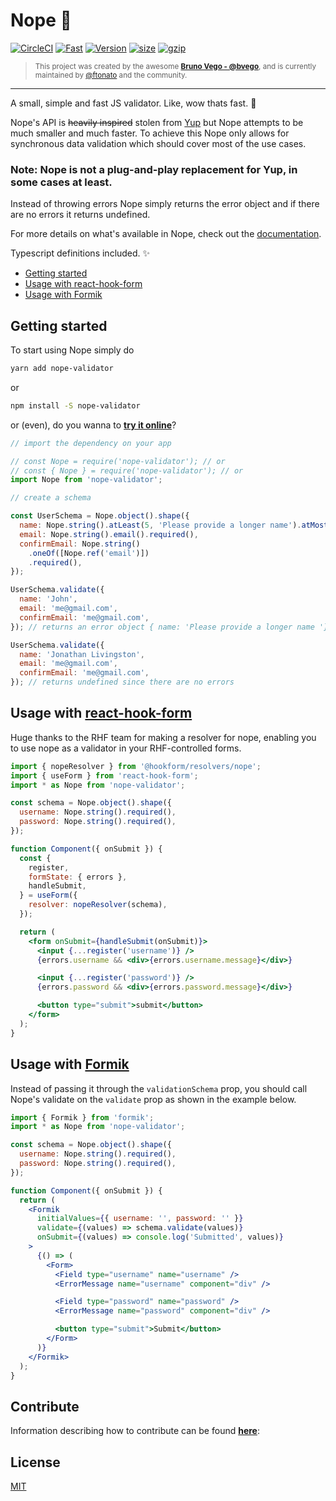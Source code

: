 # Nope 🙅

[![CircleCI](https://circleci.com/gh/ftonato/nope-validator.svg?style=svg)](https://circleci.com/gh/ftonato/nope-validator)
[![Fast](https://badgen.now.sh/badge/speed/really%20fast/green)](https://npm.im/nope-validator)
[![Version](https://img.shields.io/npm/v/nope-validator.svg)](https://npm.im/nope-validator)
[![size](https://img.shields.io/bundlephobia/min/nope-validator.svg)](https://bundlephobia.com/result?p=nope-validator)
[![gzip](https://img.shields.io/bundlephobia/minzip/nope-validator.svg)](https://bundlephobia.com/result?p=nope-validator)

> <sup>This project was created by the awesome **[Bruno Vego - @bvego](https://github.com/bvego)**, and is currently maintained by [@ftonato](https://github.com/ftonato) and the community.</sup>

---

A small, simple and fast JS validator. Like, wow thats fast. 🚀

Nope's API is ~~heavily inspired~~ stolen from [Yup](https://github.com/jquense/yup) but Nope attempts to be much smaller and much faster. To achieve this Nope only allows for synchronous data validation which should cover most of the use cases.

### Note: Nope is not a plug-and-play replacement for Yup, in some cases at least.

Instead of throwing errors Nope simply returns the error object and if there are no errors it returns undefined.

For more details on what's available in Nope, check out the [documentation](https://github.com/ftonato/nope-validator/wiki).

Typescript definitions included. ✨

- [Getting started](#getting-started)
- [Usage with react-hook-form](#usage-with-react-hook-form)
- [Usage with Formik](#usage-with-formik)

## Getting started

To start using Nope simply do

```sh
yarn add nope-validator
```

or

```sh
npm install -S nope-validator
```

or (even), do you wanna to **[try it online](https://replit.com/@ftonato/nope-validator-with-nodeJS)**?

```js
// import the dependency on your app

// const Nope = require('nope-validator'); // or
// const { Nope } = require('nope-validator'); // or
import Nope from 'nope-validator';
```

```js
// create a schema

const UserSchema = Nope.object().shape({
  name: Nope.string().atLeast(5, 'Please provide a longer name').atMost(255, 'Name is too long!'),
  email: Nope.string().email().required(),
  confirmEmail: Nope.string()
    .oneOf([Nope.ref('email')])
    .required(),
});

UserSchema.validate({
  name: 'John',
  email: 'me@gmail.com',
  confirmEmail: 'me@gmail.com',
}); // returns an error object { name: 'Please provide a longer name '};

UserSchema.validate({
  name: 'Jonathan Livingston',
  email: 'me@gmail.com',
  confirmEmail: 'me@gmail.com',
}); // returns undefined since there are no errors
```

## Usage with [react-hook-form](https://github.com/react-hook-form/react-hook-form)

Huge thanks to the RHF team for making a resolver for nope, enabling you to use nope as a validator in your RHF-controlled forms.

```jsx
import { nopeResolver } from '@hookform/resolvers/nope';
import { useForm } from 'react-hook-form';
import * as Nope from 'nope-validator';

const schema = Nope.object().shape({
  username: Nope.string().required(),
  password: Nope.string().required(),
});

function Component({ onSubmit }) {
  const {
    register,
    formState: { errors },
    handleSubmit,
  } = useForm({
    resolver: nopeResolver(schema),
  });

  return (
    <form onSubmit={handleSubmit(onSubmit)}>
      <input {...register('username')} />
      {errors.username && <div>{errors.username.message}</div>}

      <input {...register('password')} />
      {errors.password && <div>{errors.password.message}</div>}

      <button type="submit">submit</button>
    </form>
  );
}
```

## Usage with [Formik](https://github.com/jaredpalmer/formik)

Instead of passing it through the `validationSchema` prop, you should call Nope's validate on the `validate` prop as shown in the example below.

```jsx
import { Formik } from 'formik';
import * as Nope from 'nope-validator';

const schema = Nope.object().shape({
  username: Nope.string().required(),
  password: Nope.string().required(),
});

function Component({ onSubmit }) {
  return (
    <Formik
      initialValues={{ username: '', password: '' }}
      validate={(values) => schema.validate(values)}
      onSubmit={(values) => console.log('Submitted', values)}
    >
      {() => (
        <Form>
          <Field type="username" name="username" />
          <ErrorMessage name="username" component="div" />

          <Field type="password" name="password" />
          <ErrorMessage name="password" component="div" />

          <button type="submit">Submit</button>
        </Form>
      )}
    </Formik>
  );
}
```

## Contribute

Information describing how to contribute can be found **[here](https://github.com/ftonato/nope-validator/blob/master/CONTRIBUTING.md)**:

## License

[MIT](LICENSE)
